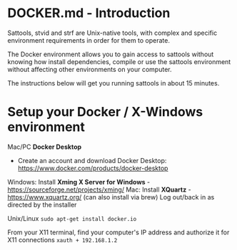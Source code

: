 # DOCKER.md - Introduction

Sattools, stvid and strf are Unix-native tools, with complex and 
specific environment requirements in order for them to operate.

The Docker environment allows you to gain access to sattools
without knowing how install dependencies, compile or use the 
sattools environment without affecting other environments on 
your computer.

The instructions below will get you running sattools in about 
15 minutes.

# Setup your Docker / X-Windows environment

Mac/PC **Docker Desktop**
- Create an account and download Docker Desktop:
  https://www.docker.com/products/docker-desktop

Windows:
    Install **Xming X Server for Windows** - https://sourceforge.net/projects/xming/
Mac:
    Install **XQuartz** - https://www.xquartz.org/ (can also install via brew)
    Log out/back in as directed by the installer

Unix/Linux
`sudo apt-get install docker.io`

From your X11 terminal, find your computer's IP address and authorize it for X11 connections
`xauth + 192.168.1.2`
